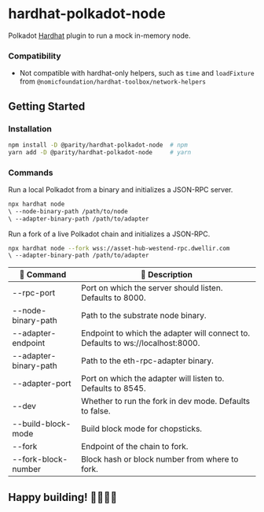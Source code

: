 # hardhat-polkadot-node
Polkadot [Hardhat](https://hardhat.org/) plugin to run a mock in-memory node.

### Compatibility
- Not compatible with hardhat-only helpers, such as `time` and `loadFixture` from `@nomicfoundation/hardhat-toolbox/network-helpers`

## Getting Started

### Installation

```bash
npm install -D @parity/hardhat-polkadot-node  # npm
yarn add -D @parity/hardhat-polkadot-node     # yarn
```

### Commands

Run a local Polkadot from a binary and initializes a JSON-RPC server.  

```bash
npx hardhat node
\ --node-binary-path /path/to/node 
\ --adapter-binary-path /path/to/adapter
```

Run a fork of a live Polkadot chain and initializes a JSON-RPC.

```bash
npx hardhat node --fork wss://asset-hub-westend-rpc.dwellir.com 
\ --adapter-binary-path /path/to/adapter
```

| 🔧 Command                          | 📄 Description                                                                                                       |
|-------------------------------------|----------------------------------------------------------------------------------------------------------------------|
| --rpc-port                          | Port on which the server should listen. Defaults to 8000.                                                            |
| --node-binary-path                  | Path to the substrate node binary.                                                                                   |
| --adapter-endpoint                  | Endpoint to which the adapter will connect to. Defaults to ws://localhost:8000.                                      |
| --adapter-binary-path               | Path to the eth-rpc-adapter binary.                                                                                  |
| --adapter-port                      | Port on which the adapter will listen to. Defaults to 8545.                                                          |
| --dev                               | Whether to run the fork in dev mode. Defaults to false.                                                              |
| --build-block-mode                  | Build block mode for chopsticks.                                                                                     |
| --fork                              | Endpoint of the chain to fork.                                                                                       |
| --fork-block-number                 | Block hash or block number from where to fork.                                                                       |

## Happy building! 👷‍♀️👷‍♂️
